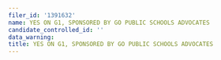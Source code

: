 ```yaml
---
filer_id: '1391632'
name: YES ON G1, SPONSORED BY GO PUBLIC SCHOOLS ADVOCATES
candidate_controlled_id: ''
data_warning: 
title: YES ON G1, SPONSORED BY GO PUBLIC SCHOOLS ADVOCATES
---
```

